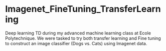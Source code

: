 # Imagenet_FineTuning_TransferLearning

Deep learning TD during my advanced machine learning class at Ecole Polytechnique. 
We were tasked to try both transfer learning and Fine tuning to construct an image classifier (Dogs vs. Cats) using Imagenet data.
